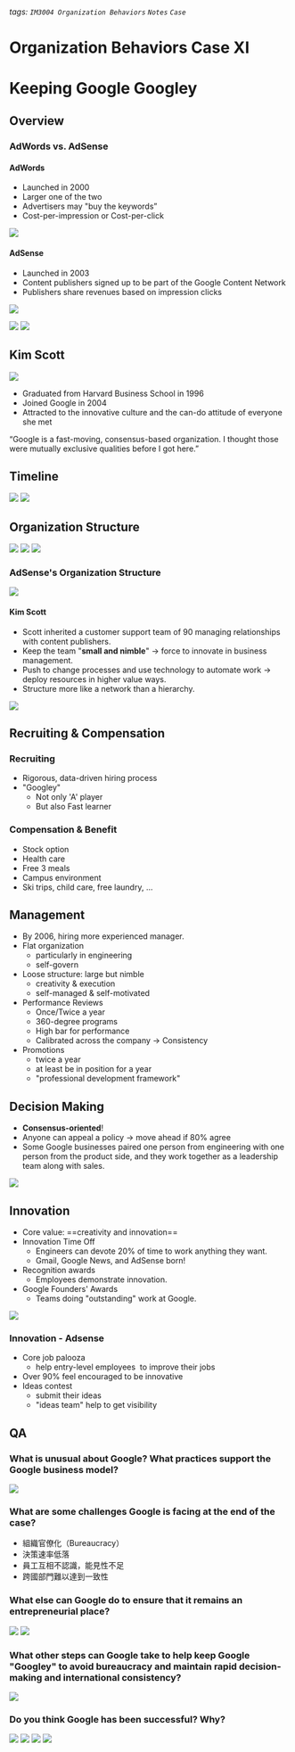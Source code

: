 ###### tags: `IM3004 Organization Behaviors` `Notes` `Case`
# Organization Behaviors Case XI
# Keeping Google Googley
## Overview
### AdWords  vs.  AdSense
#### AdWords
* Launched in 2000
* Larger one of the two
* Advertisers may "buy the keywords”
* Cost-per-impression or Cost-per-click

![](https://i.imgur.com/1yyWxjh.png)

#### AdSense
* Launched in 2003
* Content publishers signed up to be part of the Google Content Network
* Publishers share revenues based on impression clicks

![](https://i.imgur.com/hryI1Lv.png)

![](https://i.imgur.com/8343pgv.png)
![](https://i.imgur.com/apy0Dql.png)


## Kim Scott
![](https://i.imgur.com/sGSOaLa.png)

* Graduated from Harvard Business School in 1996
* Joined Google in 2004
* Attracted to the innovative culture and the can-do attitude of everyone she met

“Google is a fast-moving, consensus-based organization. I thought those were mutually exclusive qualities before I got here.”


## Timeline
![](https://i.imgur.com/EGLByzK.png)
![](https://i.imgur.com/tFug9zH.png)


## Organization Structure
![](https://i.imgur.com/D5eHXAV.png)
![](https://i.imgur.com/jUT4EUV.png)
![](https://i.imgur.com/x3ilYaE.png)

### AdSense's Organization Structure
![](https://i.imgur.com/1Y5Tzzw.png)

#### Kim Scott
* Scott inherited a customer support team of 90 managing relationships with content publishers.
* Keep the team "**small and nimble**" → force to innovate in business management.
* Push to change processes and use technology to automate work → deploy resources in higher value ways. 
* Structure more like a network than a hierarchy.

![](https://i.imgur.com/hBn0hRj.png)


## Recruiting & Compensation
### Recruiting
* Rigorous, data-driven hiring process
* "Googley"
    * Not only 'A' player
    * But also Fast learner

### Compensation & Benefit
* Stock option
* Health care
* Free 3 meals
* Campus environment
* Ski trips, child care, free laundry, ...


## Management
* By 2006, hiring more experienced manager.
* Flat organization
    * particularly in engineering
    * self-govern
* Loose structure: large but nimble
    * creativity & execution
    * self-managed & self-motivated
* Performance Reviews
    * Once/Twice a year
    * 360-degree programs
    * High bar for performance
    * Calibrated across the company → Consistency
* Promotions
    * twice a year
    * at least be in position for a year
    * "professional development framework"


## Decision Making
* **Consensus-oriented**! 
* Anyone can appeal a policy → move ahead if 80% agree
* Some Google businesses paired one person from engineering with one person from the product side, and they work together as a leadership team along with sales. 

![](https://i.imgur.com/RYHH7Cu.png)


## Innovation
* Core value: ==creativity and innovation==
* Innovation Time Off
    * Engineers can devote 20% of time to work anything they want.
    * Gmail, Google News, and AdSense born!
* Recognition awards
    * Employees demonstrate innovation.
* Google Founders' Awards
    * Teams doing "outstanding" work at Google.

![](https://i.imgur.com/8g03j7X.png)

### Innovation - Adsense
* Core job palooza
    * help entry-level employees  to improve their jobs  
* Over 90% feel encouraged to be innovative
* Ideas contest
    * submit their ideas
    * "ideas team" help to get visibility


## QA
### What is unusual about Google? What practices support the Google business model? 
![](https://i.imgur.com/0pBBony.png)

### What are some challenges Google is facing at the end of the case?
* 組織官僚化（Bureaucracy）
* 決策速率低落
* 員工互相不認識，能見性不足
* 跨國部門難以達到一致性

### What else can Google do to ensure that it remains an entrepreneurial place?
![](https://i.imgur.com/JXVYXhw.png)
![](https://i.imgur.com/9DxCowV.png)

### What other steps can Google take to help keep Google "Googley" to avoid bureaucracy and maintain rapid decision-making and international consistency? 
![](https://i.imgur.com/Os03tJY.png)

### Do you think Google has been successful? Why?
![](https://i.imgur.com/i9Wrzhf.png)
![](https://i.imgur.com/lOMIzgK.png)
![](https://i.imgur.com/FtYeNo4.png)
![](https://i.imgur.com/xbMMV1o.png)
